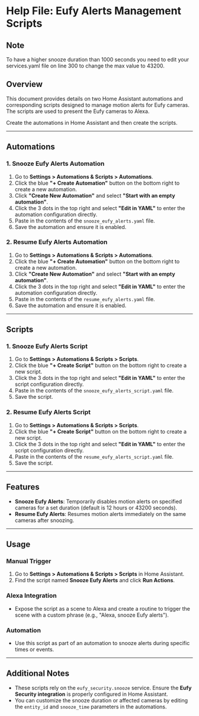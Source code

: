 # Help File: Eufy Alerts Management Scripts
## Note
To have a higher snooze duration than 1000 seconds you need to edit your services.yaml file on line 300 to change the max value to 43200. 

## Overview
This document provides details on two Home Assistant automations and corresponding scripts designed to manage motion alerts for Eufy cameras. The scripts are used to present the Eufy cameras to Alexa.

Create the automations in Home Assistant and then create the scripts.

---

## Automations

### 1. Snooze Eufy Alerts Automation
1. Go to **Settings > Automations & Scripts > Automations**.
2. Click the blue **"+ Create Automation"** button on the bottom right to create a new automation.
3. Click **"Create New Automation"** and select **"Start with an empty automation"**.
4. Click the 3 dots in the top right and select **"Edit in YAML"** to enter the automation configuration directly.
5. Paste in the contents of the `snooze_eufy_alerts.yaml` file.
6. Save the automation and ensure it is enabled.

### 2. Resume Eufy Alerts Automation
1. Go to **Settings > Automations & Scripts > Automations**.
2. Click the blue **"+ Create Automation"** button on the bottom right to create a new automation.
3. Click **"Create New Automation"** and select **"Start with an empty automation"**.
4. Click the 3 dots in the top right and select **"Edit in YAML"** to enter the automation configuration directly.
5. Paste in the contents of the `resume_eufy_alerts.yaml` file.
6. Save the automation and ensure it is enabled.

---

## Scripts

### 1. Snooze Eufy Alerts Script
1. Go to **Settings > Automations & Scripts > Scripts**.
2. Click the blue **"+ Create Script"** button on the bottom right to create a new script.
3. Click the 3 dots in the top right and select **"Edit in YAML"** to enter the script configuration directly.
4. Paste in the contents of the `snooze_eufy_alerts_script.yaml` file.
5. Save the script.

### 2. Resume Eufy Alerts Script
1. Go to **Settings > Automations & Scripts > Scripts**.
2. Click the blue **"+ Create Script"** button on the bottom right to create a new script.
3. Click the 3 dots in the top right and select **"Edit in YAML"** to enter the script configuration directly.
4. Paste in the contents of the `resume_eufy_alerts_script.yaml` file.
5. Save the script.

---

## Features

- **Snooze Eufy Alerts**: Temporarily disables motion alerts on specified cameras for a set duration (default is 12 hours or 43200 seconds).
- **Resume Eufy Alerts**: Resumes motion alerts immediately on the same cameras after snoozing.

---

## Usage

### Manual Trigger
1. Go to **Settings > Automations & Scripts > Scripts** in Home Assistant.
2. Find the script named **Snooze Eufy Alerts** and click **Run Actions**.

### Alexa Integration
- Expose the script as a scene to Alexa and create a routine to trigger the scene with a custom phrase (e.g., "Alexa, snooze Eufy alerts").

### Automation
- Use this script as part of an automation to snooze alerts during specific times or events.

---

## Additional Notes
- These scripts rely on the `eufy_security.snooze` service. Ensure the **Eufy Security integration** is properly configured in Home Assistant.
- You can customize the snooze duration or affected cameras by editing the `entity_id` and `snooze_time` parameters in the automations.
